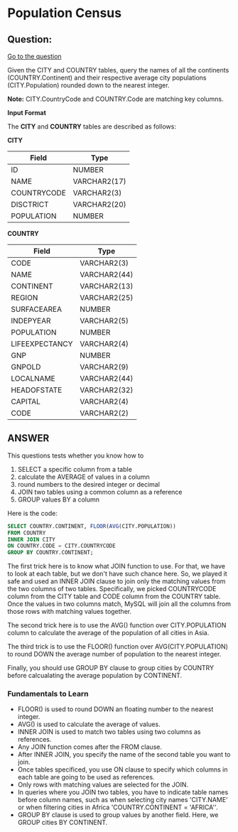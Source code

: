 # Population Census

## Question:

[Go to the question](https://www.hackerrank.com/challenges/average-population-of-each-continent/problem?isFullScreen=true)

Given the CITY and COUNTRY tables, query the names of all the continents (COUNTRY.Continent) and their respective average city populations (CITY.Population) rounded down to the nearest integer.

**Note:** CITY.CountryCode and COUNTRY.Code are matching key columns.

**Input Format**

The **CITY** and **COUNTRY** tables are described as follows:

**CITY**

| Field | Type |
| --- | --- |
| ID | NUMBER |
| NAME | VARCHAR2(17) |
| COUNTRYCODE | VARCHAR2(3) |
| DISCTRICT | VARCHAR2(20) |
| POPULATION | NUMBER |

**COUNTRY**

| Field | Type |
| --- | --- |
| CODE | VARCHAR2(3) |
| NAME | VARCHAR2(44) |
| CONTINENT | VARCHAR2(13) |
| REGION | VARCHAR2(25) |
| SURFACEAREA | NUMBER |
| INDEPYEAR | VARCHAR2(5) |
| POPULATION | NUMBER |
| LIFEEXPECTANCY | VARCHAR2(4) |
| GNP | NUMBER |
| GNPOLD | VARCHAR2(9) |
| LOCALNAME | VARCHAR2(44) |
| HEADOFSTATE | VARCHAR2(32) |
| CAPITAL | VARCHAR2(4) |
| CODE | VARCHAR2(2) |

## ANSWER

This questions tests whether you know how to 

1. SELECT a specific column from a table
2. calculate the AVERAGE of values in a column
3. round numbers to the desired integer or decimal
4. JOIN two tables using a common column as a reference
5. GROUP values BY a column

Here is the code: 

```sql
SELECT COUNTRY.CONTINENT, FLOOR(AVG(CITY.POPULATION))
FROM COUNTRY
INNER JOIN CITY
ON COUNTRY.CODE = CITY.COUNTRYCODE
GROUP BY COUNTRY.CONTINENT;
```

The first trick here is to know what JOIN function to use. For that, we have to look at each table, but we don't have such chance here. So, we played it safe and used an INNER JOIN clause to join only the matching values from the two columns of two tables. Specifically, we picked COUNTRYCODE column from the CITY table and CODE column from the COUNTRY table. Once the values in two columns match, MySQL will join all the columns from those rows with matching values together.

The second trick here is to use the AVG() function over CITY.POPULATION column to calculate the average of the population of all cities in Asia.

The third trick is to use the FLOOR() function over AVG(CITY.POPULATION) to round DOWN the average number of population to the nearest integer.

Finally, you should use GROUP BY clause to group cities by COUNTRY before calcualating the average population by CONTINENT.

### Fundamentals to Learn

- FLOOR() is used to round DOWN an floating number to the nearest integer.
- AVG() is used to calculate the average of values.
- INNER JOIN is used to match two tables using two columns as references.
- Any JOIN function comes after the FROM clause.
- After INNER JOIN, you specify the name of the second table you want to join.
- Once tables specificed, you use ON clause to specify which columns in each table are going to be used as references.
- Only rows with matching values are selected for the JOIN.
- In queries where you JOIN two tables, you have to indicate table names before column names, such as when selecting city names 'CITY.NAME' or when filtering cities in Africa 'COUNTRY.CONTINENT = 'AFRICA''.
- GROUP BY clause is used to group values by another field. Here, we GROUP cities BY CONTINENT.